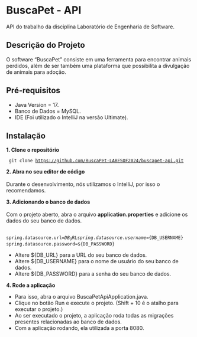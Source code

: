 # BuscaPet - API

API do trabalho da disciplina Laboratório de Engenharia de Software.

## Descrição do Projeto

O software “BuscaPet” consiste em uma ferramenta para encontrar animais perdidos, além de ser também uma plataforma que possibilita a divulgação de animais para adoção.

## Pré-requisitos

- Java Version = 17.
- Banco de Dados = MySQL.
- IDE (Foi utilizado o IntelliJ na versão Ultimate).

## Instalação

**1. Clone o repositório**

<code> git clone https://github.com/BuscaPet-LABESOF2024/buscapet-api.git </code>

**2. Abra no seu editor de código** <br><br>
Durante o desenvolvimento, nós utilizamos o IntelliJ, por isso o recomendamos.

**3. Adicionando o banco de dados**<br><br>
Com o projeto aberto, abra o arquivo **application.properties** e adicione os dados do seu banco de dados. <br><br>
<code> 
spring.datasource.url=${DB_URL}
spring.datasource.username=${DB_USERNAME}
spring.datasource.password=${DB_PASSWORD} </code> <br>

- Altere ${DB_URL} para a URL do seu banco de dados. <br>
- Altere ${DB_USERNAME} para o nome de usuário do seu banco de dados. <br>
- Altere ${DB_PASSWORD} para a senha do seu banco de dados.

**4. Rode a aplicação** <br>
- Para isso, abra o arquivo BuscaPetApiApplication.java. <br>
- Clique no botão Run e execute o projeto. (Shift + 10 é o atalho para executar o projeto.)
- Ao ser executado o projeto, a aplicação roda todas as migrações presentes relacionadas ao banco de dados.
- Com a aplicação rodando, ela utilizada a porta 8080.

